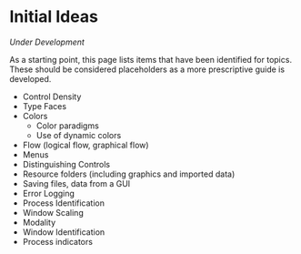 # Initial Ideas  

*Under Development*  

As a starting point, this page lists items that have been identified for topics. These should be considered placeholders as a more prescriptive guide is developed.  

- Control Density
- Type Faces
- Colors
  - Color paradigms
  - Use of dynamic colors
- Flow (logical flow, graphical flow)
- Menus
- Distinguishing Controls
- Resource folders (including graphics and imported data)
- Saving files, data from a GUI
- Error Logging
- Process Identification
- Window Scaling
- Modality
- Window Identification
- Process indicators